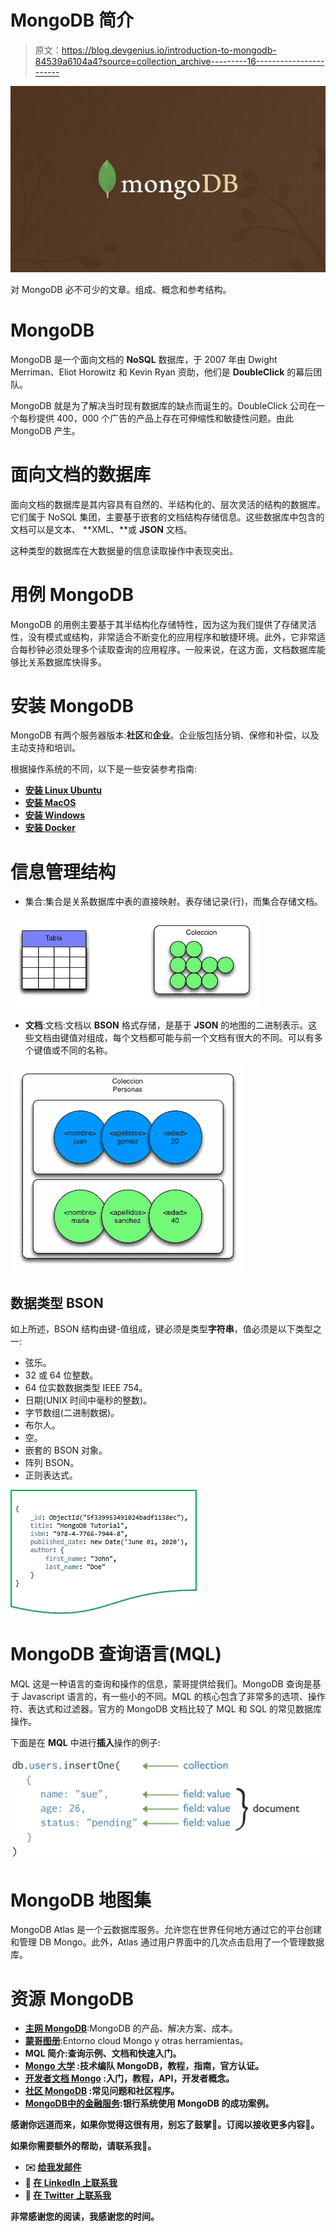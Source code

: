 # MongoDB 简介

> 原文：<https://blog.devgenius.io/introduction-to-mongodb-84539a6104a4?source=collection_archive---------16----------------------->

![](img/8a3e88a04726121334ecf232d64227d1.png)

对 MongoDB 必不可少的文章。组成、概念和参考结构。

# MongoDB

MongoDB 是一个面向文档的 **NoSQL** 数据库，于 2007 年由 Dwight Merriman、Eliot Horowitz 和 Kevin Ryan 资助，他们是 **DoubleClick** 的幕后团队。

MongoDB 就是为了解决当时现有数据库的缺点而诞生的。DoubleClick 公司在一个每秒提供 400，000 个广告的产品上存在可伸缩性和敏捷性问题。由此 MongoDB 产生。

# 面向文档的数据库

面向文档的数据库是其内容具有自然的、半结构化的、层次灵活的结构的数据库。它们属于 NoSQL 集团，主要基于嵌套的文档结构存储信息。这些数据库中包含的文档可以是文本、 **XML、**或 **JSON** 文档。

这种类型的数据库在大数据量的信息读取操作中表现突出。

# 用例 MongoDB

MongoDB 的用例主要基于其半结构化存储特性，因为这为我们提供了存储灵活性，没有模式或结构，非常适合不断变化的应用程序和敏捷环境。此外，它非常适合每秒钟必须处理多个读取查询的应用程序。一般来说，在这方面，文档数据库能够比关系数据库快得多。

# 安装 MongoDB

MongoDB 有两个服务器版本:**社区**和**企业**。企业版包括分销、保修和补偿，以及主动支持和培训。

根据操作系统的不同，以下是一些安装参考指南:

*   [**安装 Linux Ubuntu**](https://www.mongodb.com/docs/manual/tutorial/install-mongodb-on-ubuntu/)
*   [**安装 MacOS**](https://www.mongodb.com/docs/manual/tutorial/install-mongodb-on-os-x/)
*   [**安装 Windows**](https://www.mongodb.com/docs/manual/tutorial/install-mongodb-on-windows/)
*   [**安装 Docker**](https://www.mongodb.com/docs/manual/tutorial/install-mongodb-enterprise-with-docker/)

# 信息管理结构

*   集合:集合是关系数据库中表的直接映射。表存储记录(行)，而集合存储文档。

![](img/296cc3c6b01c790458cd7957f63c38c0.png)

*   **文档**:文档:文档以 **BSON** 格式存储，是基于 **JSON** 的地图的二进制表示。这些文档由键值对组成，每个文档都可能与前一个文档有很大的不同。可以有多个键值或不同的名称。

![](img/542bc60856faa0853b29be118effd0c6.png)

## 数据类型 BSON

如上所述，BSON 结构由键-值组成，键必须是类型**字符串**，值必须是以下类型之一:

*   弦乐。
*   32 或 64 位整数。
*   64 位实数数据类型 IEEE 754。
*   日期(UNIX 时间中毫秒的整数)。
*   字节数组(二进制数据)。
*   布尔人。
*   空。
*   嵌套的 BSON 对象。
*   阵列 BSON。
*   正则表达式。

![](img/edfa74712bb587b748ae783f0f7dfe5c.png)

# MongoDB 查询语言(MQL)

MQL 这是一种语言的查询和操作的信息，蒙哥提供给我们。MongoDB 查询是基于 Javascript 语言的，有一些小的不同。MQL 的核心包含了非常多的选项、操作符、表达式和过滤器。官方的 MongoDB 文档比较了 MQL 和 SQL 的常见数据库操作。

下面是在 **MQL** 中进行**插入**操作的例子:

![](img/8f3800b268c182ebfc3e879b4e194c27.png)

# MongoDB 地图集

MongoDB Atlas 是一个云数据库服务。允许您在世界任何地方通过它的平台创建和管理 DB Mongo。此外，Atlas 通过用户界面中的几次点击启用了一个管理数据库。

# 资源 MongoDB

*   [**主网 MongoDB**](https://www.mongodb.com/):MongoDB 的产品、解决方案、成本。
*   [**蒙哥图册**](https://www.mongodb.com/es/atlas/database):Entorno cloud Mongo y otras herramientas。
*   [](https://www.mongodb.com/developer/products/atlas/getting-started-atlas-mongodb-query-language-mql/)**MQL 简介:查询示例、文档和快速入门。**
*   **[**Mongo 大学**](https://university.mongodb.com/) :技术编队 MongoDB，教程，指南，官方认证。**
*   **[**开发者文档 Mongo**](https://www.mongodb.com/developer/) :入门，教程，API，开发者概念。**
*   **[**社区 MongoDB**](https://www.mongodb.com/community/forums/) :常见问题和社区程序。**
*   **[**MongoDB**中的金融服务](https://www.mongodb.com/industries/financial-services):银行系统使用 MongoDB 的成功案例。**

**感谢你远道而来，如果你觉得这很有用，别忘了鼓掌👏。订阅以接收更多内容🔔。**

**如果你需要额外的帮助，请联系我🤠。**

*   **✉️ [**给我发邮件**](mailto:dcortes.net@gmail.com)**
*   **🤝 [**在 LinkedIn 上联系我**](https://www.linkedin.com/in/dcortesnet/)**
*   **📮 [**在 Twitter 上联系我**](https://twitter.com/dcortes_net)**

**非常感谢您的阅读，我感谢您的时间。**